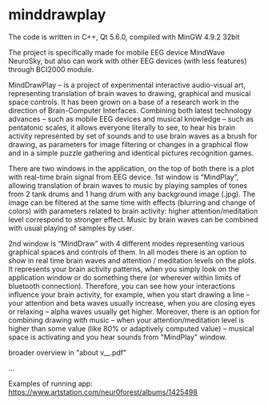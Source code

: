 # minddrawplay

The code is written in C++, Qt 5.6.0, compiled with MinGW 4.9.2 32bit

The project is specifically made for mobile EEG device MindWave NeuroSky,
but also can work with other EEG devices (with less features) through BCI2000 module.

MindDrawPlay – is a project of experimental interactive audio-visual art, 
representing translation of brain waves to drawing, graphical and musical space controls. 
It has been grown on a base of a research work in the direction of Brain-Computer Interfaces. 
Combining both latest technology advances – such as mobile EEG devices and musical knowledge – 
such as pentatonic scales, it allows everyone literally to see, to hear his brain activity 
represented by set of sounds and to use brain waves as a brush for drawing, as parameters 
for image filtering or changes in a graphical flow and in a simple puzzle gathering 
and identical pictures recognition games. 

There are two windows in the application, on the top of both there is a plot with real-time 
brain signal from EEG device. 1st window is “MindPlay”, allowing translation of brain waves 
to music by playing samples of tones from 2 tank drums and 1 hang drum with any background image (.jpg). 
The image can be filtered at the same time with effects (blurring and change of colors) with parameters 
related to brain activity: higher attention/meditation level correspond to stronger effect. 
Music by brain waves can be combined with usual playing of samples by user. 

2nd window is “MindDraw” with 4 different modes representing various graphical spaces and controls of them. 
In all modes there is an option to show in real time brain waves and attention / meditation levels on the plots. 
It represents your brain activity patterns, when you simply look on the application window or do something there 
(or wherever within limits of bluetooth connection). Therefore, you can see how your interactions influence 
your brain activity, for example, when you start drawing a line – your attention and beta waves usually 
increase, when you are closing eyes or relaxing – alpha waves usually get higher. 
Moreover, there is an option for combining drawing with music – when your attention/meditation level 
is higher than some value (like 80% or adaptively computed value) – musical space is activating 
and you hear sounds from "MindPlay" window. 

broader overview in "about v__.pdf" 

...

Examples of running app: https://www.artstation.com/neur0forest/albums/1425498
